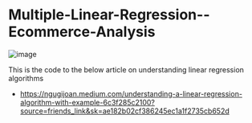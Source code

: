 # Multiple-Linear-Regression--Ecommerce-Analysis

![image](https://github.com/Jnjerry/Multiple-Linear-Regression--Ecommerce-Analysis/assets/19590985/ecb421a2-157e-4911-9b26-4339acf3eac5)

This is the code to the below article on understanding linear regression algorithms

- https://ngugijoan.medium.com/understanding-a-linear-regression-algorithm-with-example-6c3f285c2100?source=friends_link&sk=ae182b02cf386245ec1a1f2735cb652d
